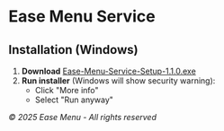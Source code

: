 # Ease Menu Service

## Installation (Windows)
1. **Download** [Ease-Menu-Service-Setup-1.1.0.exe](https://github.com/easemenu/easemenu-service-releases/releases/download/1.1.0/Ease.Menu.Service.Setup.1.1.0.exe)
2. **Run installer** (Windows will show security warning):
   - Click "More info"
   - Select "Run anyway"

*© 2025 Ease Menu - All rights reserved*
